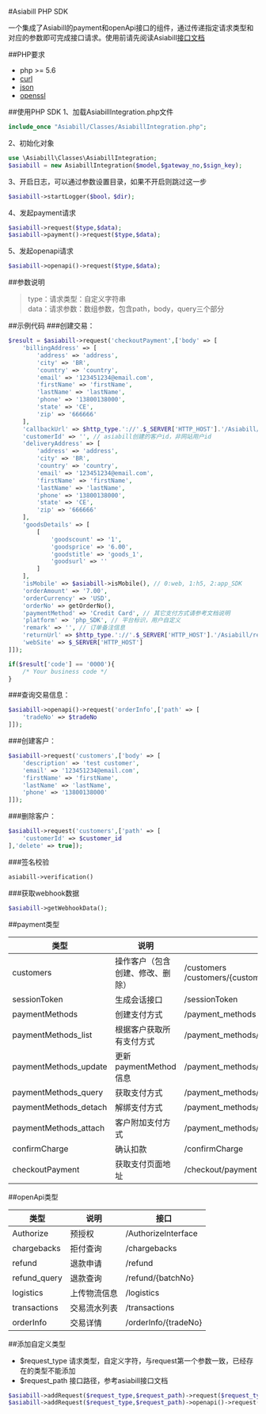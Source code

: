 #Asiabill PHP SDK

一个集成了Asiabill的payment和openApi接口的组件，通过传递指定请求类型和对应的参数即可完成接口请求。使用前请先阅读Asiabill[接口文档](https://asiabill.gitbook.io/api-explorer/) 

##PHP要求
* php >= 5.6  
* [curl](https://www.php.net/manual/en/book.curl.php)
* [json](https://www.php.net/manual/en/book.json.php)
* [openssl](https://www.php.net/manual/en/book.openssl.php)


##使用PHP SDK
1、加载AsiabillIntegration.php文件  
```php 
include_once "Asiabill/Classes/AsiabillIntegration.php"; 
```
2、初始化对象
```php
use \Asiabill\Classes\AsiabillIntegration;
$asiabill = new AsiabillIntegration($model,$gateway_no,$sign_key);
```
3、开启日志，可以通过参数设置目录，如果不开启则跳过这一步
```php 
$asiabill->startLogger($bool，$dir);
```
4、发起payment请求
```php 
$asiabill->request($type,$data);
$asiabill->payment()->request($type,$data);
```
5、发起openapi请求
```php
$asiabill->openapi()->request($type,$data);
```

##参数说明
>type：请求类型：自定义字符串<br/>
>data：请求参数：数组参数，包含path，body，query三个部分

##示例代码
###创建交易：
```php
$result = $asiabill->request('checkoutPayment',['body' => [
    'billingAddress' => [
        'address' => 'address',
        'city' => 'BR',
        'country' => 'country',
        'email' => '123451234@email.com',
        'firstName' => 'firstName',
        'lastName' => 'lastName',
        'phone' => '13800138000',
        'state' => 'CE',
        'zip' => '666666'
    ],
    'callbackUrl' => $http_type.'://'.$_SERVER['HTTP_HOST'].'/Asiabill/return.php',
    'customerId' => '', // asiabill创建的客户id，非网站用户id
    'deliveryAddress' => [
        'address' => 'address',
        'city' => 'BR',
        'country' => 'country',
        'email' => '123451234@email.com',
        'firstName' => 'firstName',
        'lastName' => 'lastName',
        'phone' => '13800138000',
        'state' => 'CE',
        'zip' => '666666'
    ],
    'goodsDetails' => [
        [
            'goodscount' => '1',
            'goodsprice' => '6.00',
            'goodstitle' => 'goods_1',
            'goodsurl' => ''
        ]
    ],
    'isMobile' => $asiabill->isMobile(), // 0:web, 1:h5, 2:app_SDK
    'orderAmount' => '7.00',
    'orderCurrency' => 'USD',
    'orderNo' => getOrderNo(),
    'paymentMethod' => 'Credit Card', // 其它支付方式请参考文档说明
    'platform' => 'php_SDK', // 平台标识，用户自定义
    'remark' => '', // 订单备注信息
    'returnUrl' => $http_type.'://'.$_SERVER['HTTP_HOST'].'/Asiabill/return.php',
    'webSite' => $_SERVER['HTTP_HOST']
]]);

if($result['code'] == '0000'){
    /* Your business code */
}
```

###查询交易信息：
```php
$asiabill->openapi()->request('orderInfo',['path' => [
    'tradeNo' => $tradeNo
]]);
```

###创建客户：
```php
$asiabill->request('customers',['body' => [
    'description' => 'test customer',
    'email' => '123451234@email.com',
    'firstName' => 'firstName',
    'lastName' => 'lastName',
    'phone' => '13800138000'
]]);
```

###删除客户：
```php
$asiabill->request('customers',['path' => [
    'customerId' => $customer_id
],'delete' => true]);
```

###签名校验
```php
asiabill->verification()
```

###获取webhook数据
```php
$asiabill->getWebhookData();
```

##payment类型

| 类型                    | 说明                | 接口                                                             |
|-----------------------|-------------------|----------------------------------------------------------------|
| customers             | 操作客户（包含创建、修改、删除）  | /customers <br/>/customers/{customerId}                        |
| sessionToken          | 生成会话接口            | /sessionToken                                                  |
| paymentMethods        | 创建支付方式            | /payment_methods                                               |
| paymentMethods_list   | 根据客户获取所有支付方式      | /payment_methods/list/{customerId}                             |
| paymentMethods_update | 更新paymentMethod信息 | /payment_methods/update                                        |
| paymentMethods_query  | 获取支付方式            | /payment_methods/{customerPaymentMethodId}                     |
| paymentMethods_detach | 解绑支付方式            | /payment_methods/{customerPaymentMethodId}/detach              |
| paymentMethods_attach | 客户附加支付方式          | /payment_methods/{customerPaymentMethodId}/{customerId}/attach |
| confirmCharge         | 确认扣款              | /confirmCharge                                                 |
| checkoutPayment       | 获取支付页面地址          | /checkout/payment                                              |


##openApi类型

| 类型           | 说明     | 接口                   |
|--------------|--------|----------------------|
| Authorize    | 预授权    | /AuthorizeInterface  |
| chargebacks  | 拒付查询   | /chargebacks         |
| refund       | 退款申请   | /refund              |
| refund_query | 退款查询   | /refund/{batchNo}    |
| logistics    | 上传物流信息 | /logistics           |
| transactions | 交易流水列表 | /transactions        |
| orderInfo    | 交易详情   | /orderInfo/{tradeNo} |


##添加自定义类型
* $request_type 请求类型，自定义字符，与request第一个参数一致，已经存在的类型不能添加
* $request_path 接口路径，参考asiabill接口文档
```php
$asiabill->addRequest($request_type,$request_path)->request($request_type,$data);
$asiabill->addRequest($request_type,$request_path)->openapi()->request($request_type,$data);
```
